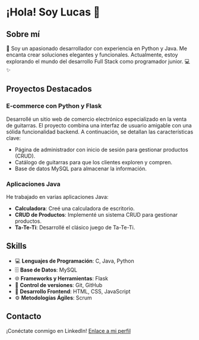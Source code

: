 # ¡Hola! Soy Lucas 👋

## Sobre mí
🚀 Soy un apasionado desarrollador con experiencia en Python y Java. Me encanta crear soluciones elegantes y funcionales. Actualmente, estoy explorando el mundo del desarrollo Full Stack como programador junior. 💻✨

## Proyectos Destacados

### E-commerce con Python y Flask
Desarrollé un sitio web de comercio electrónico especializado en la venta de guitarras. El proyecto combina una interfaz de usuario amigable con una sólida funcionalidad backend. A continuación, se detallan las características clave:

- Página de administrador con inicio de sesión para gestionar productos (CRUD).
- Catálogo de guitarras para que los clientes exploren y compren.
- Base de datos MySQL para almacenar la información.

### Aplicaciones Java
He trabajado en varias aplicaciones Java:


- **Calculadora**: Creé una calculadora de escritorio.
- **CRUD de Productos**: Implementé un sistema CRUD para gestionar productos.
- **Ta-Te-Ti**: Desarrollé el clásico juego de Ta-Te-Ti.

## Skills
- 💻 **Lenguajes de Programación**: C, Java, Python
- 🗄️ **Base de Datos**: MySQL
- 🌐 **Frameworks y Herramientas**: Flask
- 📝 **Control de versiones**: Git, GitHub
- 🎨 **Desarrollo Frontend**: HTML, CSS, JavaScript
- ⚙️ **Metodologías Ágiles**: Scrum

## Contacto
¡Conéctate conmigo en LinkedIn! [Enlace a mi perfil](https://www.linkedin.com/in/lucas-gomez-ponce/)


<!---
LucasGomezPonce/LucasGomezPonce is a ✨ special ✨ repository because its `README.md` (this file) appears on your GitHub profile.
You can click the Preview link to take a look at your changes.
--->
